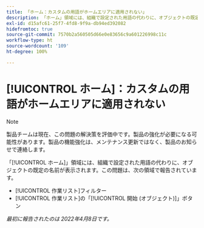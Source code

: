 ```yaml
---
title: 「ホーム：カスタムの用語がホームエリアに適用されない」
description: 「ホーム」領域には、組織で設定された用語の代わりに、オブジェクトの既定の名前が表示されます。この問題は、様々な領域で報告されています。
exl-id: d15afc61-25f7-4fd8-9f9a-db94ed392082
hidefromtoc: true
source-git-commit: 7570b2a560505d66e0e83656c9a601226998c11c
workflow-type: ht
source-wordcount: '109'
ht-degree: 100%

---
```


# [!UICONTROL ホーム]：カスタムの用語がホームエリアに適用されない

>[!NOTE]
>
>製品チームは現在、この問題の解決策を評価中です。製品の強化が必要になる可能性があります。製品の機能強化は、メンテナンス更新ではなく、製品のお知らせで連絡します。

「[!UICONTROL ホーム]」領域には、組織で設定された用語の代わりに、オブジェクトの既定の名前が表示されます。この問題は、次の領域で報告されています。

* [!UICONTROL 作業リスト]フィルター
* [!UICONTROL 作業リスト]の「[!UICONTROL 開始 (オブジェクト)]」ボタン

_最初に報告されたのは 2022年4月8日です。_
